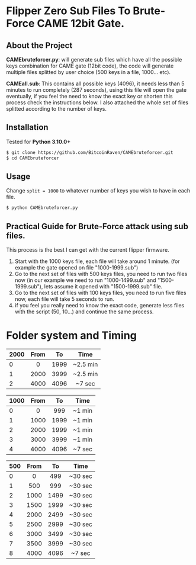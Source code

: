 # Flipper Zero Sub Files To Brute-Force CAME 12bit Gate.

## About the Project

**CAMEbruteforcer.py**: will generate sub files which have all the possible keys combination for CAME gate (12bit code), the code will generate multiple files splitted by user choice (500 keys in a file, 1000... etc).

**CAMEall.sub**: This contains all possible keys (4096), it needs less than 5 minutes to run completely (287 seconds), using this file will open the gate eventually, if you feel the need to know the exact key or shorten this process check the instructions below. I also attached the whole set of files splitted according to the number of keys.

## Installation

Tested for **Python 3.10.0+**

```bash
$ git clone https://github.com/BitcoinRaven/CAMEbruteforcer.git
$ cd CAMEbruteforcer
```

## Usage

Change `split = 1000` to whatever number of keys you wish to have in each file.
```bash
$ python CAMEbruteforcer.py
```

## Practical Guide for Brute-Force attack using sub files.

This process is the best I can get with the current flipper firmware.

1. Start with the 1000 keys file, each file will take around 1 minute. (for example the gate opened on file "1000-1999.sub")
2. Go to the next set of files with 500 keys files, you need to run two files now (in our example we need to run  "1000-1499.sub" and "1500-1999.sub"), lets assume    it opened with "1500-1999.sub" file.
3. Go to the next set of files with 100 keys files, you need to run five files now, each file will take 5 seconds to run.
4. if you feel you really need to know the exact code, generate less files with the script (50, 10...) and continue the same process.


# Folder system and Timing

| 2000 | From | To | Time |
| --- | :---: | :---: | :---: |
| 0 | 0 | 1999 | ~2.5 min |
| 1 | 2000 | 3999 | ~2.5 min |
| 2 | 4000 | 4096 | ~7 sec |

| 1000 | From | To | Time |
| --- | :---: | :---: | :---: |
| 0 | 0 | 999 | ~1 min |
| 1 | 1000 | 1999 | ~1 min |
| 2 | 2000 | 1999 | ~1 min |
| 3 | 3000 | 3999 | ~1 min |
| 4 | 4000 | 4096 | ~7 sec |

| 500 | From | To | Time |
| --- | :---: | :---: | :---: |
| 0 | 0 | 499 | ~30 sec |
| 1 | 500 | 999 | ~30 sec |
| 2 | 1000 | 1499 | ~30 sec |
| 3 | 1500 | 1999 | ~30 sec |
| 4 | 2000 | 2499 | ~30 sec |
| 5 | 2500 | 2999 | ~30 sec |
| 6 | 3000 | 3499 | ~30 sec |
| 7 | 3500 | 3999 | ~30 sec |
| 8 | 4000 | 4096 | ~7 sec |
